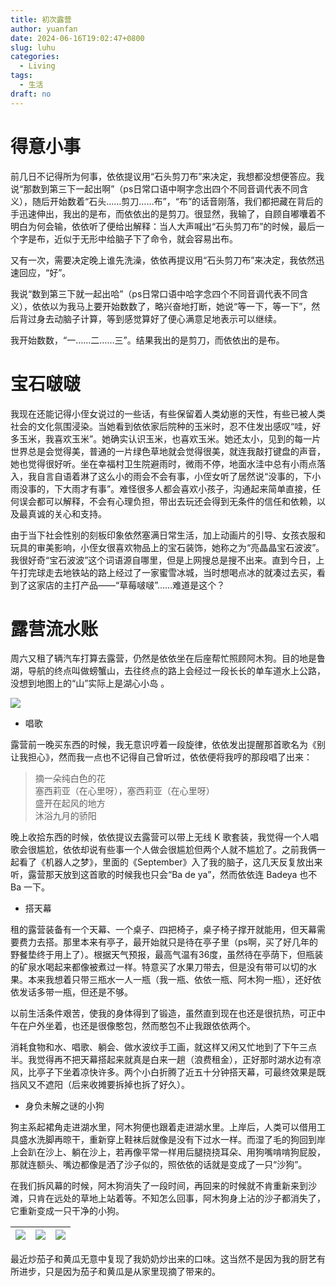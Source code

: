```yaml
---
title: 初次露营
author: yuanfan
date: 2024-06-16T19:02:47+0800
slug: luhu
categories:
  - Living
tags:
  - 生活
draft: no
---
```


<!--more-->

# 得意小事

前几日不记得所为何事，依依提议用“石头剪刀布”来决定，我想都没想便答应。我说“那数到第三下一起出啊”（ps日常口语中啊字念出四个不同音调代表不同含义），随后开始数着“石头……剪刀……布”，“布”的话音刚落，我们都把藏在背后的手迅速伸出，我出的是布，而依依出的是剪刀。很显然，我输了，自顾自嘟囔着不明白为何会输，依依听了便给出解释：当人大声喊出“石头剪刀布”的时候，最后一个字是布，近似于无形中给脑子下了命令，就会容易出布。

又有一次，需要决定晚上谁先洗澡，依依再提议用“石头剪刀布”来决定，我依然迅速回应，“好”。

我说“数到第三下就一起出哈”（ps日常口语中哈字念四个不同音调代表不同含义），依依以为我马上要开始数数了，略兴奋地打断，她说“等一下，等一下”，然后背过身去动脑子计算，等到感觉算好了便心满意足地表示可以继续。

我开始数数，“一……二……三”。结果我出的是剪刀，而依依出的是布。

# 宝石啵啵

我现在还能记得小侄女说过的一些话，有些保留着人类幼崽的天性，有些已被人类社会的文化氛围浸染。当她看到依依家后院种的玉米时，忍不住发出感叹“哇，好多玉米，我喜欢玉米”。她确实认识玉米，也喜欢玉米。她还太小，见到的每一片世界总是会觉得美，普通的一片绿色草地就会觉得很美，就连我敲打键盘的声音，她也觉得很好听。坐在幸福村卫生院避雨时，微雨不停，地面水洼中总有小雨点落入，我自言自语着淋了这么小的雨会不会有事，小侄女听了居然说“没事的，下小雨没事的，下大雨才有事”。难怪很多人都会喜欢小孩子，沟通起来简单直接，任何误会都可以解释，不会有心理负担，带出去玩还会得到无条件的信任和依赖，以及最真诚的关心和支持。

由于当下社会性别的刻板印象依然塞满日常生活，加上动画片的引导、女孩衣服和玩具的审美影响，小侄女很喜欢物品上的宝石装饰，她称之为“亮晶晶宝石波波”。我很好奇“宝石波波”这个词语源自哪里，但是上网搜总是搜不出来。直到今日，上午打完球走去地铁站的路上经过了一家蜜雪冰城，当时想喝点冰的就凑过去买，看到了这家店的主打产品——“草莓啵啵”……难道是这个？

# 露营流水账

周六又租了辆汽车打算去露营，仍然是依依坐在后座帮忙照顾阿木狗。目的地是鲁湖，导航的终点叫做螃蟹山，去往终点的路上会经过一段长长的单车道水上公路，没想到地图上的“山”实际上是湖心小岛 。 

![](https://yuanfan.rbind.io/images/2024/2024-06-16-01.jpg)

+ 唱歌

露营前一晚买东西的时候，我无意识哼着一段旋律，依依发出提醒那首歌名为《别让我担心》，然而我一点也不记得自己曾听过，依依便将我哼的那段唱了出来：

>摘一朵纯白色的花</br>
>塞西莉亚（在心里呀），塞西莉亚（在心里呀）</br>
>盛开在起风的地方</br>
>沐浴九月的骄阳

晚上收拾东西的时候，依依提议去露营可以带上无线 K 歌套装，我觉得一个人唱歌会很尴尬，依依却说有些事一个人做会很尴尬但两个人就不尴尬了。之前我俩一起看了《机器人之梦》，里面的《September》入了我的脑子，这几天反复放出来听，露营那天放到这首歌的时候我也只会“Ba de ya”，然而依依连 Badeya 也不 Ba 一下。

+ 搭天幕

租的露营装备有一个天幕、一个桌子、四把椅子，桌子椅子撑开就能用，但天幕需要费力去搭。那里本来有亭子，最开始就只是待在亭子里（ps啊，买了好几年的野餐垫终于用上了）。根据天气预报，最高气温有36度，虽然待在亭荫下，但瓶装的矿泉水喝起来都像被煮过一样。特意买了水果刀带去，但是没有带可以切的水果。本来我想着只带三瓶水一人一瓶（我一瓶、依依一瓶、阿木狗一瓶），还好依依发话多带一瓶，但还是不够。

以前生活条件艰苦，使我的身体得到了锻造，虽然直到现在也还是很抗热，可正中午在户外坐着，也还是很像憨包，然而憨包不止我跟依依两个。

消耗食物和水、唱歌、躺会、做水波纹手工画，就这样又闲又忙地到了下午三点半。我觉得再不把天幕搭起来就真是白来一趟（浪费租金），正好那时湖水边有凉风，比亭子下坐着凉快许多。两个小白折腾了近五十分钟搭天幕，可最终效果是既挡风又不遮阳（后来收摊要拆掉也拆了好久）。

+ 身负未解之谜的小狗

狗主系起裙角走进湖水里，阿木狗便也跟着走进湖水里。上岸后，人类可以借用工具盛水洗脚再晾干，重新穿上鞋袜后就像是没有下过水一样。而湿了毛的狗回到岸上会趴在沙上、躺在沙上，若再像平常一样用后腿挠挠耳朵、用狗嘴啃啃狗屁股，那就连额头、嘴边都像是洒了沙子似的，照依依的话就是变成了一只“沙狗”。

在我们拆风幕的时候，阿木狗消失了一段时间，再回来的时候就不肯重新来到沙滩，只肯在远处的草地上站着等。不知怎么回事，阿木狗身上沾的沙子都消失了，它重新变成一只干净的小狗。

|![](https://yuanfan.rbind.io/images/2024/2024-06-16-02.jpg)|![](https://yuanfan.rbind.io/images/2024/2024-06-16-03.jpg)|![](https://yuanfan.rbind.io/images/2024/2024-06-16-04.jpg)|
|:-:|:-:|:-:|

最近炒茄子和黄瓜无意中复现了我奶奶炒出来的口味。这当然不是因为我的厨艺有所进步，只是因为茄子和黄瓜是从家里现摘了带来的。

